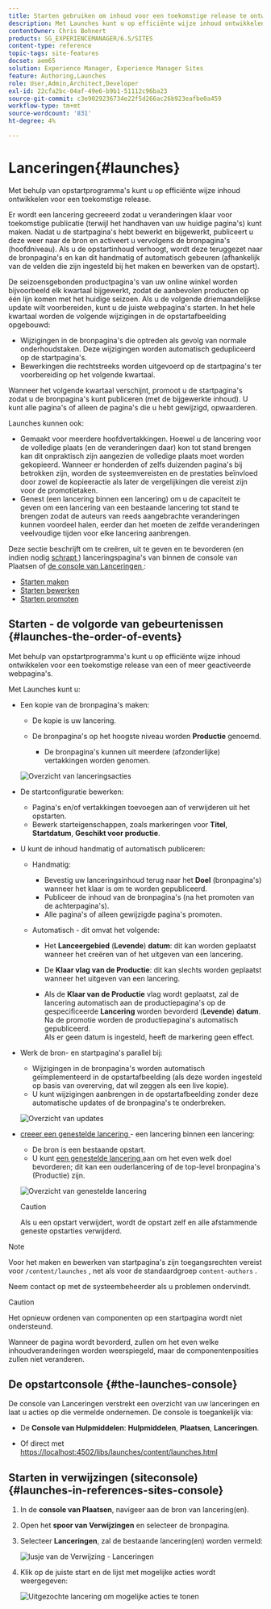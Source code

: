 ```yaml
---
title: Starten gebruiken om inhoud voor een toekomstige release te ontwikkelen
description: Met Launches kunt u op efficiënte wijze inhoud ontwikkelen voor een toekomstige release. Met deze pagina's kunt u wijzigingen klaar maken voor toekomstige publicatie, terwijl uw huidige pagina's behouden blijven.
contentOwner: Chris Bohnert
products: SG_EXPERIENCEMANAGER/6.5/SITES
content-type: reference
topic-tags: site-features
docset: aem65
solution: Experience Manager, Experience Manager Sites
feature: Authoring,Launches
role: User,Admin,Architect,Developer
exl-id: 22cfa2bc-04af-49e6-b9b1-51112c96ba23
source-git-commit: c3e9029236734e22f5d266ac26b923eafbe0a459
workflow-type: tm+mt
source-wordcount: '831'
ht-degree: 4%

---
```


# Lanceringen{#launches}

Met behulp van opstartprogramma&#39;s kunt u op efficiënte wijze inhoud ontwikkelen voor een toekomstige release.

Er wordt een lancering gecreeerd zodat u veranderingen klaar voor toekomstige publicatie (terwijl het handhaven van uw huidige pagina&#39;s) kunt maken. Nadat u de startpagina&#39;s hebt bewerkt en bijgewerkt, publiceert u deze weer naar de bron en activeert u vervolgens de bronpagina&#39;s (hoofdniveau). Als u de opstartinhoud verhoogt, wordt deze teruggezet naar de bronpagina&#39;s en kan dit handmatig of automatisch gebeuren (afhankelijk van de velden die zijn ingesteld bij het maken en bewerken van de opstart).

De seizoensgebonden productpagina&#39;s van uw online winkel worden bijvoorbeeld elk kwartaal bijgewerkt, zodat de aanbevolen producten op één lijn komen met het huidige seizoen. Als u de volgende driemaandelijkse update wilt voorbereiden, kunt u de juiste webpagina&#39;s starten. In het hele kwartaal worden de volgende wijzigingen in de opstartafbeelding opgebouwd:

* Wijzigingen in de bronpagina&#39;s die optreden als gevolg van normale onderhoudstaken. Deze wijzigingen worden automatisch gedupliceerd op de startpagina&#39;s.
* Bewerkingen die rechtstreeks worden uitgevoerd op de startpagina&#39;s ter voorbereiding op het volgende kwartaal.

Wanneer het volgende kwartaal verschijnt, promoot u de startpagina&#39;s zodat u de bronpagina&#39;s kunt publiceren (met de bijgewerkte inhoud). U kunt alle pagina&#39;s of alleen de pagina&#39;s die u hebt gewijzigd, opwaarderen.

Launches kunnen ook:

* Gemaakt voor meerdere hoofdvertakkingen. Hoewel u de lancering voor de volledige plaats (en de veranderingen daar) kon tot stand brengen kan dit onpraktisch zijn aangezien de volledige plaats moet worden gekopieerd. Wanneer er honderden of zelfs duizenden pagina&#39;s bij betrokken zijn, worden de systeemvereisten en de prestaties beïnvloed door zowel de kopieeractie als later de vergelijkingen die vereist zijn voor de promotietaken.
* Genest (een lancering binnen een lancering) om u de capaciteit te geven om een lancering van een bestaande lancering tot stand te brengen zodat de auteurs van reeds aangebrachte veranderingen kunnen voordeel halen, eerder dan het moeten de zelfde veranderingen veelvoudige tijden voor elke lancering aanbrengen.

Deze sectie beschrijft om te creëren, uit te geven en te bevorderen (en indien nodig [ schrapt ](/help/sites-authoring/launches-creating.md#deleting-a-launch)) lanceringspagina&#39;s van binnen de console van Plaatsen of [ de console van Lanceringen ](#the-launches-console):

* [Starten maken](/help/sites-authoring/launches-creating.md)
* [Starten bewerken](/help/sites-authoring/launches-editing.md)
* [Starten promoten](/help/sites-authoring/launches-promoting.md)

## Starten - de volgorde van gebeurtenissen {#launches-the-order-of-events}

Met behulp van opstartprogramma&#39;s kunt u op efficiënte wijze inhoud ontwikkelen voor een toekomstige release van een of meer geactiveerde webpagina&#39;s.

Met Launches kunt u:

* Een kopie van de bronpagina&#39;s maken:

   * De kopie is uw lancering.
   * De bronpagina&#39;s op het hoogste niveau worden **Productie** genoemd.

      * De bronpagina&#39;s kunnen uit meerdere (afzonderlijke) vertakkingen worden genomen.

  ![ Overzicht van lanceringsacties ](assets/chlimage_1-111.png)

* De startconfiguratie bewerken:

   * Pagina&#39;s en/of vertakkingen toevoegen aan of verwijderen uit het opstarten.
   * Bewerk starteigenschappen, zoals markeringen voor **Titel**, **Startdatum**, **Geschikt voor productie**.

* U kunt de inhoud handmatig of automatisch publiceren:

   * Handmatig:

      * Bevestig uw lanceringsinhoud terug naar het **Doel** (bronpagina&#39;s) wanneer het klaar is om te worden gepubliceerd.
      * Publiceer de inhoud van de bronpagina&#39;s (na het promoten van de achterpagina&#39;s).
      * Alle pagina&#39;s of alleen gewijzigde pagina&#39;s promoten.

   * Automatisch - dit omvat het volgende:

      * Het **Lanceergebied** (**Levende**) **datum**: dit kan worden geplaatst wanneer het creëren van of het uitgeven van een lancering.

      * De **Klaar vlag van de Productie**: dit kan slechts worden geplaatst wanneer het uitgeven van een lancering.
      * Als de **Klaar van de Productie** vlag wordt geplaatst, zal de lancering automatisch aan de productiepagina&#39;s op de gespecificeerde **Lancering** worden bevorderd (**Levende**) **datum**. Na de promotie worden de productiepagina&#39;s automatisch gepubliceerd.\
        Als er geen datum is ingesteld, heeft de markering geen effect.

* Werk de bron- en startpagina&#39;s parallel bij:

   * Wijzigingen in de bronpagina&#39;s worden automatisch geïmplementeerd in de opstartafbeelding (als deze worden ingesteld op basis van overerving, dat wil zeggen als een live kopie).
   * U kunt wijzigingen aanbrengen in de opstartafbeelding zonder deze automatische updates of de bronpagina&#39;s te onderbreken.

  ![ Overzicht van updates ](assets/chlimage_1-112.png)

* [ creeer een genestelde lancering ](/help/sites-authoring/launches-creating.md#creating-a-nested-launch) - een lancering binnen een lancering:

   * De bron is een bestaande opstart.
   * U kunt [ een genestelde lancering ](/help/sites-authoring/launches-promoting.md#promoting-a-nested-launch) aan om het even welk doel bevorderen; dit kan een ouderlancering of de top-level bronpagina&#39;s (Productie) zijn.

  ![ Overzicht van genestelde lancering ](assets/chlimage_1-113.png)

  >[!CAUTION]
  >
  >Als u een opstart verwijdert, wordt de opstart zelf en alle afstammende geneste opstarties verwijderd.

>[!NOTE]
>
>Voor het maken en bewerken van startpagina&#39;s zijn toegangsrechten vereist voor `/content/launches` , net als voor de standaardgroep `content-authors` .
>
>Neem contact op met de systeembeheerder als u problemen ondervindt.

>[!CAUTION]
>
>Het opnieuw ordenen van componenten op een startpagina wordt niet ondersteund.
>
>Wanneer de pagina wordt bevorderd, zullen om het even welke inhoudveranderingen worden weerspiegeld, maar de componentenposities zullen niet veranderen.

## De opstartconsole {#the-launches-console}

De console van Lanceringen verstrekt een overzicht van uw lanceringen en laat u acties op die vermelde ondernemen. De console is toegankelijk via:

* De **Console van Hulpmiddelen**: **Hulpmiddelen**, **Plaatsen**, **Lanceringen**.

* Of direct met [ https://localhost:4502/libs/launches/content/launches.html ](https://localhost:4502/libs/launches/content/launches.html)

## Starten in verwijzingen (siteconsole) {#launches-in-references-sites-console}

1. In de **console van Plaatsen**, navigeer aan de bron van lancering(en).
1. Open het **spoor van Verwijzingen** en selecteer de bronpagina.
1. Selecteer **Lanceringen**, zal de bestaande lancering(en) worden vermeld:

   ![ lusje van de Verwijzing - Lanceringen ](assets/screen-shot_2019-03-05at121901-1.png)

1. Klik op de juiste start en de lijst met mogelijke acties wordt weergegeven:

   ![ Uitgezochte lancering om mogelijke acties te tonen ](assets/screen-shot_2019-03-05at121952-1.png)
